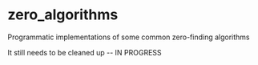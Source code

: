 # zero_algorithms

Programmatic implementations of some common zero-finding algorithms

It still needs to be cleaned up -- IN PROGRESS
